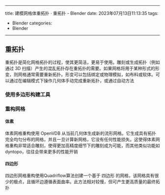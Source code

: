 
---
title: 建模网格体重拓扑 · 重拓扑 - Blender
date: 2023年07月13日11:13:35
tags:
  - Blender
categories:
  - Blender
---

## 重拓扑

重拓扑是简化网格拓扑的过程，使其更简洁，更易于使用。雕刻或生成拓扑（例如通过 3D 扫描）产生的混乱拓扑存在重拓扑的需要。如果网格将用于某种形式的形变，则网格通常需要重新拓扑。形变可以包括绑定或物理模拟，如布料或软体。可以通过在编辑模式下操作几何体手动完成重新拓扑，或通过自动方法

### 使用多边形构建工具

### 重构网格

#### 体素

体素网格重构使用 OpenVDB 从当前几何体生成新的流形网格。它生成具有拓扑完全均匀分布的网格，并且一旦计算新网格，它没有任何性能损失。这使得体素网格重构非常适合雕刻，使得更加高精度细节下的雕刻成为可能，而其他类似功能如dyntopo，往往会带来更多的性能开销

#### 四边形

四边形网格重构使用Quadriflow算法创建一个基于 四边形 的网格，该网格具有很少的极点，且循环边遵循表面曲率。此方法相对较慢，但可产生更高质量的最终拓扑

